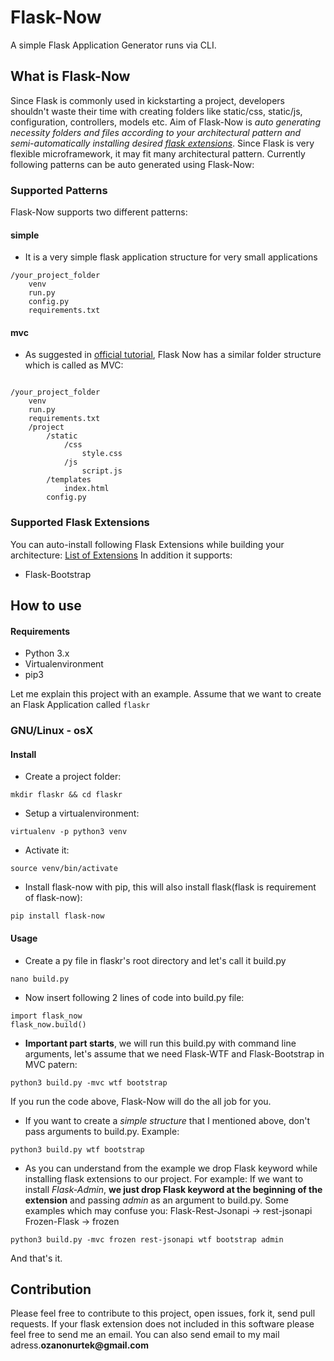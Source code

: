 # Flask-Now
A simple Flask Application Generator runs via CLI. 

## What is Flask-Now
Since Flask is commonly used in kickstarting a project, developers shouldn't waste their time with creating folders like static/css, static/js, configuration, controllers, models etc. Aim of Flask-Now is *auto generating necessity folders and files according to your architectural pattern and semi-automatically installing desired [flask extensions](http://flask.pocoo.org/extensions/)*. Since Flask is very flexible microframework, it may fit many architectural pattern. Currently following patterns can be auto generated using Flask-Now:

### Supported Patterns
Flask-Now supports two different patterns:

#### simple
- It is a very simple flask application structure for very small applications
```
/your_project_folder
    venv
    run.py
    config.py
    requirements.txt
```

#### mvc
- As suggested in [official tutorial](http://flask.pocoo.org/docs/0.12/tutorial/folders/), Flask Now has a similar folder structure which is called as MVC:
```

/your_project_folder
    venv
    run.py
    requirements.txt
    /project
        /static
            /css
                style.css
            /js
                script.js
        /templates
            index.html
        config.py
```

### Supported Flask Extensions
You can auto-install following Flask Extensions while building your architecture:
[List of Extensions](http://flask.pocoo.org/extensions/)
In addition it supports:
- Flask-Bootstrap

## How to use

#### Requirements
- Python 3.x
- Virtualenvironment
- pip3

Let me explain this project with an example. Assume that we want to create an Flask Application called ```flaskr```

### GNU/Linux - osX

#### Install

- Create a project folder:
```
mkdir flaskr && cd flaskr
```
- Setup a virtualenvironment:
```
virtualenv -p python3 venv
```
- Activate it:
```
source venv/bin/activate
```
- Install flask-now with pip, this will also install flask(flask is requirement of flask-now):
```
pip install flask-now
```

#### Usage

- Create a py file in flaskr's root directory and let's call it build.py
```
nano build.py
```
- Now insert following 2 lines of code into build.py file:
```
import flask_now
flask_now.build()
```
- **Important part starts**, we will run this build.py with command line arguments, let's assume that we need Flask-WTF and Flask-Bootstrap in MVC patern:
```
python3 build.py -mvc wtf bootstrap
```
If you run the code above, Flask-Now will do the all job for you.


- If you want to create a *simple structure* that I mentioned above, don't pass arguments to build.py. Example:
```
python3 build.py wtf bootstrap
```
- As you can understand from the example we drop Flask keyword while installing flask extensions to our project. For example:
If we want to install *Flask-Admin*, **we just drop Flask keyword at the beginning of the extension** and passing *admin* as an argument to build.py.
Some examples which may confuse you:
Flask-Rest-Jsonapi -> rest-jsonapi
Frozen-Flask -> frozen
```
python3 build.py -mvc frozen rest-jsonapi wtf bootstrap admin
```
And that's it.

## Contribution

Please feel free to contribute to this project, open issues, fork it, send pull requests.
If your flask extension does not included in this software please feel free to send me an email.
You can also send email to my mail adress.__ozanonurtek@gmail.com__

